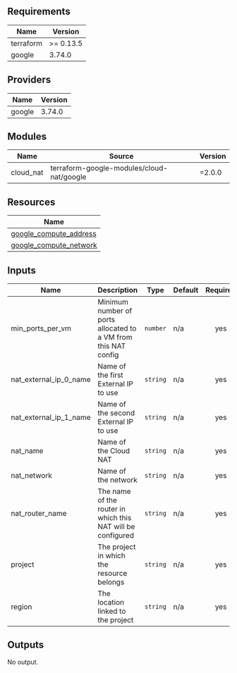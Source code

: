 ## Requirements

| Name | Version |
|------|---------|
| terraform | >= 0.13.5 |
| google | 3.74.0 |

## Providers

| Name | Version |
|------|---------|
| google | 3.74.0 |

## Modules

| Name | Source | Version |
|------|--------|---------|
| cloud_nat | terraform-google-modules/cloud-nat/google | =2.0.0 |

## Resources

| Name |
|------|
| [google_compute_address](https://registry.terraform.io/providers/hashicorp/google/3.74.0/docs/data-sources/compute_address) |
| [google_compute_network](https://registry.terraform.io/providers/hashicorp/google/3.74.0/docs/data-sources/compute_network) |

## Inputs

| Name | Description | Type | Default | Required |
|------|-------------|------|---------|:--------:|
| min\_ports\_per\_vm | Minimum number of ports allocated to a VM from this NAT config | `number` | n/a | yes |
| nat\_external\_ip\_0\_name | Name of the first External IP to use | `string` | n/a | yes |
| nat\_external\_ip\_1\_name | Name of the second External IP to use | `string` | n/a | yes |
| nat\_name | Name of the Cloud NAT | `string` | n/a | yes |
| nat\_network | Name of the network | `string` | n/a | yes |
| nat\_router\_name | The name of the router in which this NAT will be configured | `string` | n/a | yes |
| project | The project in which the resource belongs | `string` | n/a | yes |
| region | The location linked to the project | `string` | n/a | yes |

## Outputs

No output.
